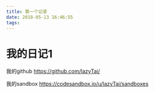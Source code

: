 ```yaml
---
title: 第一个记录
date: 2018-05-13 16:46:55
tags:
---
```


# 我的日记1
我的github
https://github.com/lazyTai/

我的sandbox
https://codesandbox.io/u/lazyTai/sandboxes